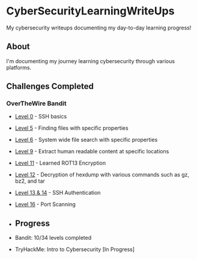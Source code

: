 # CyberSecurityLearningWriteUps
My cybersecurity writeups documenting my day-to-day learning progress!

## About
I'm documenting my journey learning cybersecurity through various platforms.

## Challenges Completed

### OverTheWire Bandit
- [Level 0](bandit/level-0.md) - SSH basics
- [Level 5](bandit/level-05.md) - Finding files with specific properties
- [Level 6](bandit/level-06.md) - System wide file search with specific properties
- [Level 9](bandit/level-09.md) - Extract human readable content at specific locations
- [Level 11](bandit/level-11.md) - Learned ROT13 Encryption
- [Level 12](bandit/level-12.md) - Decryption of hexdump with various commands such as gz, bz2, and tar 
- [Level 13 & 14](bandit/level-13&14.md) - SSH Authentication
- [Level 16](bandit/level-16.md) - Port Scanning

  
- ## Progress
- Bandit: 10/34 levels completed
- TryHackMe: Intro to Cybersecurity [In Progress]
  
